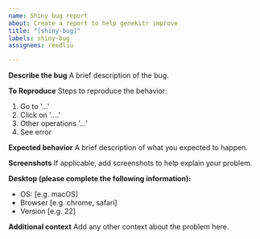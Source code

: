 ```yaml
---
name: Shiny bug report
about: Create a report to help genekitr improve
title: "[shiny-bug]"
labels: shiny-bug
assignees: reedliu

---
```


**Describe the bug**
A brief description of the bug.

**To Reproduce**
Steps to reproduce the behavior:
1. Go to '...'
2. Click on '....'
3. Other operations '...'
4. See error

**Expected behavior**
A brief description of what you expected to happen.

**Screenshots**
If applicable, add screenshots to help explain your problem.

**Desktop (please complete the following information):**
 - OS: [e.g. macOS]
 - Browser [e.g. chrome, safari]
 - Version [e.g. 22]

**Additional context**
Add any other context about the problem here.
